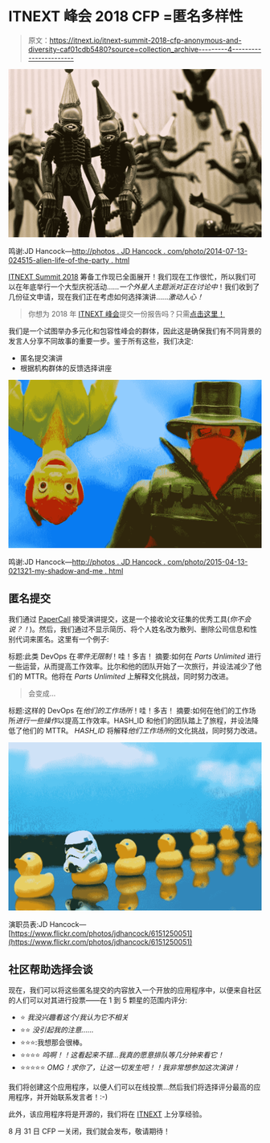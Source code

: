 # ITNEXT 峰会 2018 CFP =匿名多样性

> 原文：<https://itnext.io/itnext-summit-2018-cfp-anonymous-and-diversity-caf01cdb5480?source=collection_archive---------4----------------------->

![](img/e8cc6f0178d598618512372b901f2bfb.png)

鸣谢:JD Hancock—[http://photos . JD Hancock . com/photo/2014-07-13-024515-alien-life-of-the-party . html](http://photos.jdhancock.com/photo/2014-07-13-024515-alien-life-of-the-party.html)

[ITNEXT Summit 2018](https://itnextsummit.com/) 筹备工作现已全面展开！我们现在工作很忙，所以我们可以在年底举行一个大型庆祝活动……*一个外星人主题派对正在讨论中*！我们收到了几份征文申请，现在我们正在考虑如何选择演讲……*激动人心！*

> 你想为 2018 年 [ITNEXT 峰会](https://itnextsummit.com/)提交一份报告吗？只需[点击这里！](https://www.papercall.io/itnext-summit)

我们是一个试图举办多元化和包容性峰会的群体，因此这是确保我们有不同背景的发言人分享不同故事的重要一步。鉴于所有这些，我们决定:

*   匿名提交演讲
*   根据机构群体的反馈选择讲座

![](img/271559b4fed9bf286167229041d4a981.png)

鸣谢:JD Hancock—[http://photos . JD Hancock . com/photo/2015-04-13-021321-my-shadow-and-me . html](http://photos.jdhancock.com/photo/2015-04-13-021321-my-shadow-and-me.html)

## 匿名提交

我们通过 [PaperCall](https://www.papercall.io/) 接受演讲提交，这是一个接收论文征集的优秀工具(*你不会说？！*)。然后，我们通过不显示简历、将个人姓名改为散列、删除公司信息和性别代词来匿名。这里有一个例子:

标题:此类 DevOps 在*零件无限制*！哇！多吉！
摘要:如何在 *Parts Unlimited* 进行一些运营，从而提高工作效率。比尔和他的团队开始了一次旅行，并设法减少了他们的 MTTR。他将在 *Parts Unlimited* 上解释文化挑战，同时努力改进。

> 会变成…

标题:这样的 DevOps 在*他们的工作场所*！哇！多吉！
摘要:如何在他们的工作场所*进行一些操作*以提高工作效率。HASH_ID 和他们的团队踏上了旅程，并设法降低了他们的 MTTR。 *HASH_ID* 将解释*他们工作场所*的文化挑战，同时努力改进。

![](img/3baa32256d543b3dc54b11aed1716047.png)

演职员表:JD Hancock—[https://www.flickr.com/photos/jdhancock/6151250051](https://www.flickr.com/photos/jdhancock/6151250051)

## 社区帮助选择会谈

现在，我们可以将这些匿名提交的内容放入一个开放的应用程序中，以便来自社区的人们可以对其进行投票——在 1 到 5 颗星的范围内评分:

*   ⭐ *我没兴趣看这个/我认为它不相关*
*   ⭐⭐ *没引起我的注意……*
*   ⭐⭐⭐:我想那会很棒。
*   ⭐⭐⭐⭐ *呜啊！！这看起来不错…我真的愿意排队等几分钟来看它！*
*   ⭐⭐⭐⭐⭐ *OMG！求你了，让这一切发生吧！！我非常想参加这次演讲！*

我们将创建这个应用程序，以便人们可以在线投票…然后我们将选择评分最高的应用程序，并开始联系发言者！:-)

此外，该应用程序将是开源的，我们将在 [ITNEXT](https://itnext.io) 上分享经验。

8 月 31 日 CFP 一关闭，我们就会发布，敬请期待！